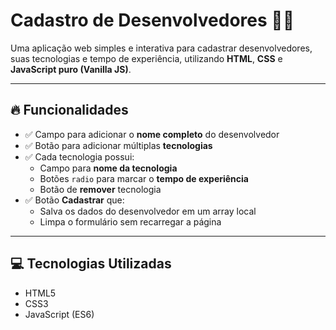 # Cadastro de Desenvolvedores 🧑‍💻

Uma aplicação web simples e interativa para cadastrar desenvolvedores, suas tecnologias e tempo de experiência, utilizando **HTML**, **CSS** e **JavaScript puro (Vanilla JS)**.

---

## 🔥 Funcionalidades

- ✅ Campo para adicionar o **nome completo** do desenvolvedor
- ✅ Botão para adicionar múltiplas **tecnologias**
- ✅ Cada tecnologia possui:
  - Campo para **nome da tecnologia**
  - Botões `radio` para marcar o **tempo de experiência**
  - Botão de **remover** tecnologia
- ✅ Botão **Cadastrar** que:
  - Salva os dados do desenvolvedor em um array local
  - Limpa o formulário sem recarregar a página

---

## 💻 Tecnologias Utilizadas

- HTML5
- CSS3
- JavaScript (ES6)
